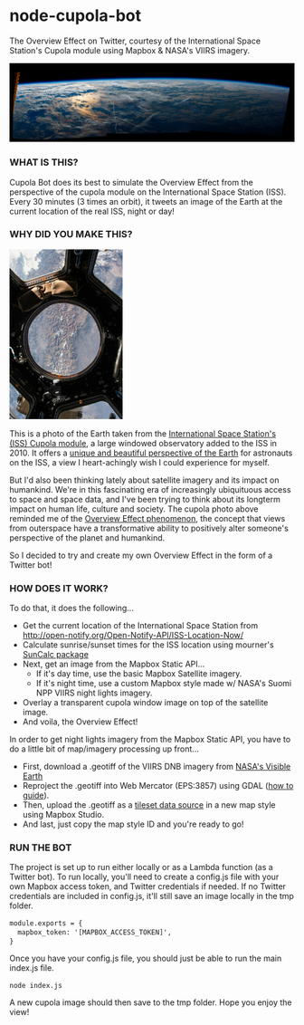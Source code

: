 # node-cupola-bot
The Overview Effect on Twitter, courtesy of the International Space Station's Cupola module using Mapbox & NASA's VIIRS imagery.

![](images/cupola-header.png)

### WHAT IS THIS?

Cupola Bot does its best to simulate the Overview Effect from the perspective of the cupola module on the International Space Station (ISS). Every 30 minutes (3 times an orbit), it tweets an image of the Earth at the current location of the real ISS, night or day!

### WHY DID YOU MAKE THIS?

<a href="https://twitter.com/archillect/status/975441719520120837"><img src="images/inspiration.jpg" height="300px"></a>

This is a photo of the Earth taken from the [International Space Station's (ISS) Cupola module](https://en.wikipedia.org/wiki/Cupola_(ISS_module)), a large windowed observatory added to the ISS in 2010. It offers a [unique and beautiful perspective of the Earth](https://www.youtube.com/watch?v=xngkqPovLu8) for astronauts on the ISS, a view I heart-achingly wish I could experience for myself.

But I'd also been thinking lately about satellite imagery and its impact on humankind. We're in this fascinating era of increasingly ubiquituous access to space and space data, and I've been trying to think about its longterm impact on human life, culture and society. The cupola photo above reminded me of the [Overview Effect phenomenon](https://vimeo.com/55073825), the concept that views from outerspace have a transformative ability to positively alter someone's perspective of the planet and humankind.  

So I decided to try and create my own Overview Effect in the form of a Twitter bot!

### HOW DOES IT WORK?

To do that, it does the following...

* Get the current location of the International Space Station from http://open-notify.org/Open-Notify-API/ISS-Location-Now/
* Calculate sunrise/sunset times for the ISS location using mourner's [SunCalc package](https://github.com/mourner/suncalc)
* Next, get an image from the Mapbox Static API...
  * If it's day time, use the basic Mapbox Satellite imagery.
  * If it's night time, use a custom Mapbox style made w/ NASA's Suomi NPP VIIRS night lights imagery.
* Overlay a transparent cupola window image on top of the satellite image.
* And voila, the Overview Effect! 

In order to get night lights imagery from the Mapbox Static API, you have to do a little bit of map/imagery processing up front...

* First, download a .geotiff of the VIIRS DNB imagery from [NASA's Visible Earth](https://visibleearth.nasa.gov/view.php?id=79765)
* Reproject the .geotiff into Web Mercator (EPS:3857) using GDAL ([how to guide](https://tilemill-project.github.io/tilemill/docs/guides/reprojecting-geotiff/)).
* Then, upload the .geotiff as a [tileset data source](https://www.mapbox.com/help/uploads/) in a new map style using Mapbox Studio. 
* And last, just copy the map style ID and you're ready to go!

### RUN THE BOT

The project is set up to run either locally or as a Lambda function (as a Twitter bot). To run locally, you'll need to create a config.js file with your own Mapbox access token, and Twitter credentials if needed. If no Twitter credentials are included in config.js, it'll still save an image locally in the tmp folder.

~~~~
module.exports = {
  mapbox_token: '[MAPBOX_ACCESS_TOKEN]',
}
~~~~

Once you have your config.js file, you should just be able to run the main index.js file.

~~~~
node index.js
~~~~

A new cupola image should then save to the tmp folder. Hope you enjoy the view!
